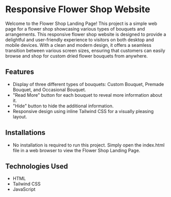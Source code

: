 # Responsive Flower Shop Website
Welcome to the Flower Shop Landing Page! This project is a simple web page for a flower shop showcasing various types of bouquets and arrangements.
This responsive flower shop website is designed to provide a delightful and user-friendly experience to visitors on both desktop and mobile devices. With a clean and modern design, it offers a seamless transition between various screen sizes, ensuring that customers can easily browse and shop for custom dried flower bouquets from anywhere.

## Features

- Display of three different types of bouquets: Custom Bouquet, Premade Bouquet, and Occasional Bouquet.
- "Read More" button for each bouquet to reveal more information about it.
- "Hide" button to hide the additional information.
- Responsive design using inline Tailwind CSS for a visually pleasing layout.

## Installations

- No installation is required to run this project. Simply open the index.html file in a web browser to view the Flower Shop Landing Page.

## Technologies Used

- HTML
- Tailwind CSS
- JavaScript

